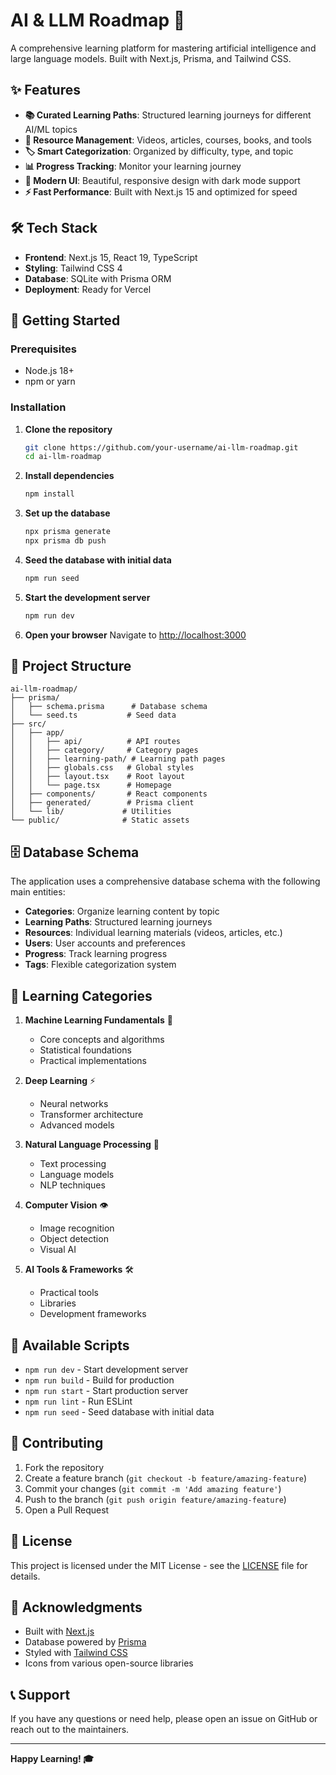 # AI & LLM Roadmap 🚀

A comprehensive learning platform for mastering artificial intelligence and large language models. Built with Next.js, Prisma, and Tailwind CSS.

## ✨ Features

- **📚 Curated Learning Paths**: Structured learning journeys for different AI/ML topics
- **🎯 Resource Management**: Videos, articles, courses, books, and tools
- **🏷️ Smart Categorization**: Organized by difficulty, type, and topic
- **📊 Progress Tracking**: Monitor your learning journey
- **🎨 Modern UI**: Beautiful, responsive design with dark mode support
- **⚡ Fast Performance**: Built with Next.js 15 and optimized for speed

## 🛠️ Tech Stack

- **Frontend**: Next.js 15, React 19, TypeScript
- **Styling**: Tailwind CSS 4
- **Database**: SQLite with Prisma ORM
- **Deployment**: Ready for Vercel

## 🚀 Getting Started

### Prerequisites

- Node.js 18+ 
- npm or yarn

### Installation

1. **Clone the repository**
   ```bash
   git clone https://github.com/your-username/ai-llm-roadmap.git
   cd ai-llm-roadmap
   ```

2. **Install dependencies**
   ```bash
   npm install
   ```

3. **Set up the database**
   ```bash
   npx prisma generate
   npx prisma db push
   ```

4. **Seed the database with initial data**
   ```bash
   npm run seed
   ```

5. **Start the development server**
   ```bash
   npm run dev
   ```

6. **Open your browser**
   Navigate to [http://localhost:3000](http://localhost:3000)

## 📁 Project Structure

```
ai-llm-roadmap/
├── prisma/
│   ├── schema.prisma      # Database schema
│   └── seed.ts           # Seed data
├── src/
│   ├── app/
│   │   ├── api/          # API routes
│   │   ├── category/     # Category pages
│   │   ├── learning-path/ # Learning path pages
│   │   ├── globals.css   # Global styles
│   │   ├── layout.tsx    # Root layout
│   │   └── page.tsx      # Homepage
│   ├── components/       # React components
│   ├── generated/        # Prisma client
│   └── lib/             # Utilities
└── public/              # Static assets
```

## 🗄️ Database Schema

The application uses a comprehensive database schema with the following main entities:

- **Categories**: Organize learning content by topic
- **Learning Paths**: Structured learning journeys
- **Resources**: Individual learning materials (videos, articles, etc.)
- **Users**: User accounts and preferences
- **Progress**: Track learning progress
- **Tags**: Flexible categorization system

## 🎯 Learning Categories

1. **Machine Learning Fundamentals** 🧠
   - Core concepts and algorithms
   - Statistical foundations
   - Practical implementations

2. **Deep Learning** ⚡
   - Neural networks
   - Transformer architecture
   - Advanced models

3. **Natural Language Processing** 💬
   - Text processing
   - Language models
   - NLP techniques

4. **Computer Vision** 👁️
   - Image recognition
   - Object detection
   - Visual AI

5. **AI Tools & Frameworks** 🛠️
   - Practical tools
   - Libraries
   - Development frameworks

## 🔧 Available Scripts

- `npm run dev` - Start development server
- `npm run build` - Build for production
- `npm run start` - Start production server
- `npm run lint` - Run ESLint
- `npm run seed` - Seed database with initial data

## 🌟 Contributing

1. Fork the repository
2. Create a feature branch (`git checkout -b feature/amazing-feature`)
3. Commit your changes (`git commit -m 'Add amazing feature'`)
4. Push to the branch (`git push origin feature/amazing-feature`)
5. Open a Pull Request

## 📝 License

This project is licensed under the MIT License - see the [LICENSE](LICENSE) file for details.

## 🙏 Acknowledgments

- Built with [Next.js](https://nextjs.org/)
- Database powered by [Prisma](https://prisma.io/)
- Styled with [Tailwind CSS](https://tailwindcss.com/)
- Icons from various open-source libraries

## 📞 Support

If you have any questions or need help, please open an issue on GitHub or reach out to the maintainers.

---

**Happy Learning! 🎓**
